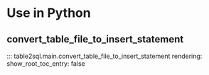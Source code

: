 # Use in Python

## convert_table_file_to_insert_statement

::: table2sql.main.convert_table_file_to_insert_statement
    rendering:
        show_root_toc_entry: false

